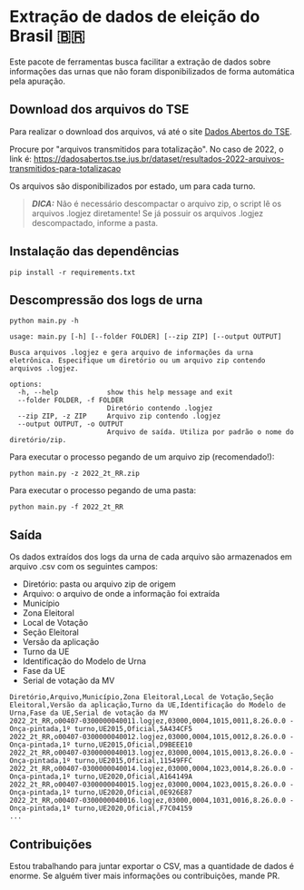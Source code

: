 # Extração de dados de eleição do Brasil 🇧🇷

Este pacote de ferramentas busca facilitar a extração de dados sobre informações das urnas que não foram disponibilizados de forma automática pela apuração.

## Download dos arquivos do TSE

Para realizar o download dos arquivos, vá até o site [Dados Abertos do TSE](https://dadosabertos.tse.jus.br/dataset/).

Procure por "arquivos transmitidos para totalização". No caso de 2022, o link é: https://dadosabertos.tse.jus.br/dataset/resultados-2022-arquivos-transmitidos-para-totalizacao

Os arquivos são disponibilizados por estado, um para cada turno.

> **_DICA:_** Não é necessário descompactar o arquivo zip, o script lê os arquivos .logjez diretamente! Se já possuir os arquivos .logjez descompactado, informe a pasta.

## Instalação das dependências

`pip install -r requirements.txt`

## Descompressão dos logs de urna

`python main.py -h`

```
usage: main.py [-h] [--folder FOLDER] [--zip ZIP] [--output OUTPUT]

Busca arquivos .logjez e gera arquivo de informações da urna eletrônica. Especifique um diretório ou um arquivo zip contendo arquivos .logjez.

options:
  -h, --help            show this help message and exit
  --folder FOLDER, -f FOLDER
                        Diretório contendo .logjez
  --zip ZIP, -z ZIP     Arquivo zip contendo .logjez
  --output OUTPUT, -o OUTPUT
                        Arquivo de saída. Utiliza por padrão o nome do diretório/zip.
```

Para executar o processo pegando de um arquivo zip (recomendado!):

`python main.py -z 2022_2t_RR.zip`

Para executar o processo pegando de uma pasta:

`python main.py -f 2022_2t_RR`

## Saída

Os dados extraídos dos logs da urna de cada arquivo são armazenados em arquivo .csv com os seguintes campos:

- Diretório: pasta ou arquivo zip de origem
- Arquivo: o arquivo de onde a informação foi extraída
- Município
- Zona Eleitoral
- Local de Votação
- Seção Eleitoral
- Versão da aplicação
- Turno da UE
- Identificação do Modelo de Urna
- Fase da UE
- Serial de votação da MV

```
Diretório,Arquivo,Município,Zona Eleitoral,Local de Votação,Seção Eleitoral,Versão da aplicação,Turno da UE,Identificação do Modelo de Urna,Fase da UE,Serial de votação da MV
2022_2t_RR,o00407-0300000040011.logjez,03000,0004,1015,0011,8.26.0.0 - Onça-pintada,1º turno,UE2015,Oficial,5A434CF5
2022_2t_RR,o00407-0300000040012.logjez,03000,0004,1015,0012,8.26.0.0 - Onça-pintada,1º turno,UE2015,Oficial,D9BEEE10
2022_2t_RR,o00407-0300000040013.logjez,03000,0004,1015,0013,8.26.0.0 - Onça-pintada,1º turno,UE2015,Oficial,11549FFC
2022_2t_RR,o00407-0300000040014.logjez,03000,0004,1023,0014,8.26.0.0 - Onça-pintada,1º turno,UE2020,Oficial,A164149A
2022_2t_RR,o00407-0300000040015.logjez,03000,0004,1023,0015,8.26.0.0 - Onça-pintada,1º turno,UE2020,Oficial,0E926E87
2022_2t_RR,o00407-0300000040016.logjez,03000,0004,1031,0016,8.26.0.0 - Onça-pintada,1º turno,UE2020,Oficial,F7C04159
...
```

## Contribuições

Estou trabalhando para juntar exportar o CSV, mas a quantidade de dados é enorme. Se alguém tiver mais informações ou contribuições, mande PR.
